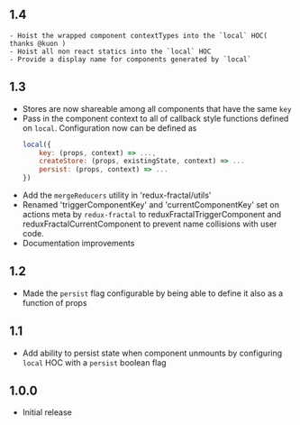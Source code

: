 ## 1.4
    - Hoist the wrapped component contextTypes into the `local` HOC( thanks @kuon )
    - Hoist all non react statics into the `local` HOC
    - Provide a display name for components generated by `local`

## 1.3
- Stores are now shareable among all components that have the same `key`
- Pass in the component context to all of callback style functions defined on `local`.
  Configuration now can be defined as
  ```js
  local({
      key: (props, context) => ...,
      createStore: (props, existingState, context) => ...
      persist: (props, context) => ...
  })
  ```
- Add the `mergeReducers` utility in 'redux-fractal/utils'
- Renamed 'triggerComponentKey' and 'currentComponentKey' set on actions meta by
  `redux-fractal` to reduxFractalTriggerComponent and reduxFractalCurrentComponent to prevent
  name collisions with user code.
- Documentation improvements

## 1.2

- Made the `persist` flag configurable by being able to define it also as a function of props

## 1.1

- Add ability to persist state when component unmounts by configuring `local` HOC with a `persist` boolean flag

## 1.0.0

- Initial release
